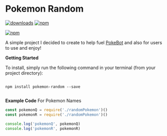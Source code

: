 
# Pokemon Random



[![downloads](https://img.shields.io/npm/dt/pokemon-random.svg)](https://www.npmjs.com/package/pokemon-random)
[![npm](https://img.shields.io/npm/v/pokemon-random.svg)](https://www.npmjs.com/package/pokemon-random)



[![npm](https://nodei.co/npm/pokemon-random.png?downloads=true&downloadRank=true&stars=true)](https://www.npmjs.com/pokemon-random)


A simple project I decided to create to help fuel <a href="https://github.com/Wonder-Toast/pokebot">PokeBot</a> and also for users to use and enjoy!




**Getting Started** 

To install, simply run the following command in your terminal (from your project directory):

```

npm install pokemon-random --save


```




**Example Code** 
For Pokemon Names

```js
const pokemonQ = require('./randomPokemon')()
const pokemonR = require('./randomPokemon')()

console.log('pokemonQ', pokemonQ)
console.log('pokemonR', pokemonR)

```
